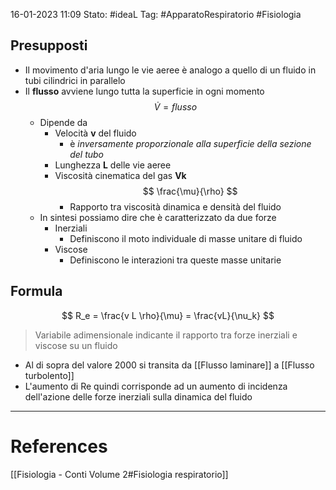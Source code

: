 16-01-2023 11:09
Stato: #ideaL 
Tag: #ApparatoRespiratorio #Fisiologia 

## Presupposti
- Il movimento d'aria lungo le vie aeree è analogo a quello di un fluido in tubi cilindrici in parallelo
- Il **flusso** avviene lungo tutta la superficie in ogni momento $$ \dot V = flusso$$
    - Dipende da
        - Velocità **v** del fluido 
            -  è *inversamente proporzionale alla superficie della sezione del tubo* 
        - Lunghezza **L** delle vie aeree
        - Viscosità cinematica del gas **Vk** $$ \frac{\mu}{\rho} $$
            - Rapporto tra viscosità dinamica e densità del fluido
    - In sintesi possiamo dire che è caratterizzato da due forze
        - Inerziali 
            - Definiscono il moto individuale di masse unitare di fluido
        - Viscose
            - Definiscono le interazioni tra queste masse unitarie
## Formula
$$ R_e = \frac{v L \rho}{\mu} = \frac{vL}{\nu_k} $$
> Variabile adimensionale indicante il rapporto tra forze inerziali e viscose su un fluido

- Al di sopra del valore 2000 si transita da [[Flusso laminare]] a [[Flusso turbolento]]
- L'aumento di Re quindi corrisponde ad un aumento di incidenza dell'azione delle forze inerziali sulla dinamica del fluido


---
# References 
[[Fisiologia  - Conti Volume 2#Fisiologia respiratorio]]
